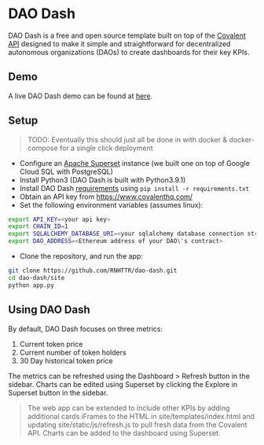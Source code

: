 # DAO Dash
DAO Dash is a free and open source template built on top of the [Covalent API](https://www.covalenthq.com/) designed to make it simple and straightforward for decentralized autonomous organizations (DAOs) to create dashboards for their key KPIs.

## Demo
A live DAO Dash demo can be found at [here](http://34.73.228.17:5000/).

## Setup
> TODO: Eventually this should just all be done in with docker & docker-compose for a single click deployment

* Configure an [Apache Superset](https://superset.apache.org/) instance (we built one on top of Google Cloud SQL with PostgreSQL)
* Install Python3 (DAO Dash is built with Python3.9.1) 
* Install DAO Dash [requirements](site/requirements.txt) using `pip install -r requirements.txt`
* Obtain an API key from https://www.covalenthq.com/
* Set the following environment variables (assumes linux):
```bash
export API_KEY=<your api key>
export CHAIN_ID=1
export SQLALCHEMY_DATABASE_URI=<your sqlalchemy database connection string>
export DAO_ADDRESS=<Ethereum address of your DAO\'s contract>
```
* Clone the repository, and run the app:
```bash
git clone https://github.com/RNHTTR/dao-dash.git
cd dao-dash/site
python app.py
```

## Using DAO Dash
By default, DAO Dash focuses on three metrics:
1. Current token price
2. Current number of token holders
3. 30 Day historical token price

The metrics can be refreshed using the Dashboard > Refresh button in the sidebar. Charts can be edited using Superset by clicking the Explore in Superset button in the sidebar.

> The web app can be extended to include other KPIs by adding additional cards iFrames to the HTML in site/templates/index.html and updating site/static/js/refresh.js to pull fresh data from the Covalent API. Charts can be added to the dashboard using Superset.